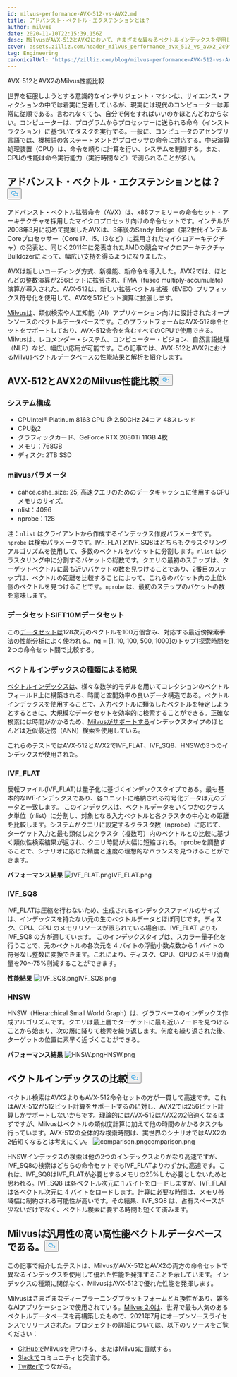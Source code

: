 ```yaml
---
id: milvus-performance-AVX-512-vs-AVX2.md
title: アドバンスト・ベクトル・エクステンションとは？
author: milvus
date: 2020-11-10T22:15:39.156Z
desc: MilvusがAVX-512とAVX2において、さまざまな異なるベクトルインデックスを使用してどのような性能を発揮するかをご覧ください。
cover: assets.zilliz.com/header_milvus_performance_avx_512_vs_avx2_2c9f14ef96.png
tag: Engineering
canonicalUrl: 'https://zilliz.com/blog/milvus-performance-AVX-512-vs-AVX2'
---
```

<custom-h1>AVX-512とAVX2のMilvus性能比較</custom-h1><p>世界を征服しようとする意識的なインテリジェント・マシンは、サイエンス・フィクションの中では着実に定着しているが、現実には現代のコンピューターは非常に従順である。言われなくても、自分で何をすればいいのかほとんどわからない。コンピューターは、プログラムからプロセッサーに送られる命令（インストラクション）に基づいてタスクを実行する。一般に、コンピュータのアセンブリ言語では、機械語の各ステートメントがプロセッサの命令に対応する。中央演算処理装置（CPU）は、命令を頼りに計算を行い、システムを制御する。また、CPUの性能は命令実行能力（実行時間など）で測られることが多い。</p>
<h2 id="What-are-Advanced-Vector-Extensions" class="common-anchor-header">アドバンスト・ベクトル・エクステンションとは？<button data-href="#What-are-Advanced-Vector-Extensions" class="anchor-icon" translate="no">
      <svg translate="no"
        aria-hidden="true"
        focusable="false"
        height="20"
        version="1.1"
        viewBox="0 0 16 16"
        width="16"
      >
        <path
          fill="#0092E4"
          fill-rule="evenodd"
          d="M4 9h1v1H4c-1.5 0-3-1.69-3-3.5S2.55 3 4 3h4c1.45 0 3 1.69 3 3.5 0 1.41-.91 2.72-2 3.25V8.59c.58-.45 1-1.27 1-2.09C10 5.22 8.98 4 8 4H4c-.98 0-2 1.22-2 2.5S3 9 4 9zm9-3h-1v1h1c1 0 2 1.22 2 2.5S13.98 12 13 12H9c-.98 0-2-1.22-2-2.5 0-.83.42-1.64 1-2.09V6.25c-1.09.53-2 1.84-2 3.25C6 11.31 7.55 13 9 13h4c1.45 0 3-1.69 3-3.5S14.5 6 13 6z"
        ></path>
      </svg>
    </button></h2><p>アドバンスト・ベクトル拡張命令（AVX）は、x86ファミリーの命令セット・アーキテクチャを採用したマイクロプロセッサ向けの命令セットです。インテルが2008年3月に初めて提案したAVXは、3年後のSandy Bridge（第2世代インテルCoreプロセッサー（Core i7、i5、i3など）に採用されたマイクロアーキテクチャ）の発表と、同じく2011年に発表されたAMDの競合マイクロアーキテクチャBulldozerによって、幅広い支持を得るようになりました。</p>
<p>AVXは新しいコーディング方式、新機能、新命令を導入した。AVX2では、ほとんどの整数演算が256ビットに拡張され、FMA（fused multiply-accumulate）演算が導入された。AVX-512は、新しい拡張ベクトル拡張（EVEX）プリフィックス符号化を使用して、AVXを512ビット演算に拡張します。</p>
<p><a href="https://milvus.io/docs">Milvusは</a>、類似検索や人工知能（AI）アプリケーション向けに設計されたオープンソースのベクトルデータベースです。このプラットフォームはAVX-512命令セットをサポートしており、AVX-512命令を含むすべてのCPUで使用できる。Milvusは、レコメンダー・システム、コンピューター・ビジョン、自然言語処理（NLP）など、幅広い応用が可能です。この記事では、AVX-512とAVX2におけるMilvusベクトルデータベースの性能結果と解析を紹介します。</p>
<h2 id="Milvus-performance-on-AVX-512-vs-AVX2" class="common-anchor-header">AVX-512とAVX2のMilvus性能比較<button data-href="#Milvus-performance-on-AVX-512-vs-AVX2" class="anchor-icon" translate="no">
      <svg translate="no"
        aria-hidden="true"
        focusable="false"
        height="20"
        version="1.1"
        viewBox="0 0 16 16"
        width="16"
      >
        <path
          fill="#0092E4"
          fill-rule="evenodd"
          d="M4 9h1v1H4c-1.5 0-3-1.69-3-3.5S2.55 3 4 3h4c1.45 0 3 1.69 3 3.5 0 1.41-.91 2.72-2 3.25V8.59c.58-.45 1-1.27 1-2.09C10 5.22 8.98 4 8 4H4c-.98 0-2 1.22-2 2.5S3 9 4 9zm9-3h-1v1h1c1 0 2 1.22 2 2.5S13.98 12 13 12H9c-.98 0-2-1.22-2-2.5 0-.83.42-1.64 1-2.09V6.25c-1.09.53-2 1.84-2 3.25C6 11.31 7.55 13 9 13h4c1.45 0 3-1.69 3-3.5S14.5 6 13 6z"
        ></path>
      </svg>
    </button></h2><h3 id="System-configuration" class="common-anchor-header">システム構成</h3><ul>
<li>CPUIntel® Platinum 8163 CPU @ 2.50GHz 24コア 48スレッド</li>
<li>CPU数2</li>
<li>グラフィックカード、GeForce RTX 2080Ti 11GB 4枚</li>
<li>メモリ：768GB</li>
<li>ディスク: 2TB SSD</li>
</ul>
<h3 id="Milvus-parameters" class="common-anchor-header">milvusパラメータ</h3><ul>
<li>cahce.cahe_size: 25, 高速クエリのためのデータキャッシュに使用するCPUメモリのサイズ。</li>
<li>nlist：4096</li>
<li>nprobe：128</li>
</ul>
<p>注：<code translate="no">nlist</code> はクライアントから作成するインデックス作成パラメータです。<code translate="no">nprobe</code> は検索パラメータです。IVF_FLATとIVF_SQ8はどちらもクラスタリングアルゴリズムを使用して、多数のベクトルをバケットに分割します。<code translate="no">nlist</code> はクラスタリング中に分割するバケットの総数です。クエリの最初のステップは、ターゲットベクトルに最も近いバケットの数を見つけることであり、2番目のステップは、ベクトルの距離を比較することによって、これらのバケット内の上位k個のベクトルを見つけることです。<code translate="no">nprobe</code> は、最初のステップのバケットの数を意味します。</p>
<h3 id="Dataset-SIFT10M-dataset" class="common-anchor-header">データセットSIFT10Mデータセット</h3><p>この<a href="https://archive.ics.uci.edu/ml/datasets/SIFT10M">データセットは</a>128次元のベクトルを100万個含み、対応する最近傍探索手法の性能分析によく使われる。nq = [1, 10, 100, 500, 1000]のトップ1探索時間を2つの命令セット間で比較する。</p>
<h3 id="Results-by-vector-index-type" class="common-anchor-header">ベクトルインデックスの種類による結果</h3><p><a href="https://zilliz.com/blog/Accelerating-Similarity-Search-on-Really-Big-Data-with-Vector-Indexing">ベクトルインデックスは</a>、様々な数学的モデルを用いてコレクションのベクトルフィールド上に構築される、時間と空間効率の良いデータ構造である。ベクトルインデックスを使用することで、入力ベクトルに類似したベクトルを特定しようとするときに、大規模なデータセットを効率的に検索することができる。正確な検索には時間がかかるため、<a href="https://milvus.io/docs/v2.0.x/index.md#CPU">Milvusがサポートする</a>インデックスタイプのほとんどは近似最近傍（ANN）検索を使用している。</p>
<p>これらのテストではAVX-512とAVX2でIVF_FLAT、IVF_SQ8、HNSWの3つのインデックスが使用された。</p>
<h3 id="IVFFLAT" class="common-anchor-header">IVF_FLAT</h3><p>反転ファイル(IVF_FLAT)は量子化に基づくインデックスタイプである。最も基本的なIVFインデックスであり、各ユニットに格納される符号化データは元のデータと一致します。 このインデックスは、ベクトルデータをいくつかのクラスタ単位（nlist）に分割し、対象となる入力ベクトルと各クラスタの中心との距離を比較します。システムがクエリに設定するクラスタ数（nprobe）に応じて、ターゲット入力と最も類似したクラスタ（複数可）内のベクトルとの比較に基づく類似性検索結果が返され、クエリ時間が大幅に短縮される。nprobeを調整することで、シナリオに応じた精度と速度の理想的なバランスを見つけることができます。</p>
<p><strong>パフォーマンス結果</strong> <span class="img-wrapper"> <img translate="no" src="https://assets.zilliz.com/IVF_FLAT_3688377fc8.png" alt="IVF_FLAT.png" class="doc-image" id="ivf_flat.png" /><span>IVF_FLAT.png</span> </span></p>
<h3 id="IVFSQ8" class="common-anchor-header">IVF_SQ8</h3><p>IVF_FLATは圧縮を行わないため、生成されるインデックスファイルのサイズは、インデックスを持たない元の生のベクトルデータとほぼ同じです。ディスク、CPU、GPU のメモリリソースが限られている場合は、IVF_FLAT よりも IVF_SQ8 の方が適しています。 このインデックスタイプは、スカラー量子化を行うことで、元のベクトルの各次元を 4 バイトの浮動小数点数から 1 バイトの符号なし整数に変換できます。これにより、ディスク、CPU、GPUのメモリ消費量を70～75%削減することができます。</p>
<p><strong>性能結果</strong> <span class="img-wrapper"> <img translate="no" src="https://assets.zilliz.com/IVF_SQ_8_bed28307f7.png" alt="IVF_SQ8.png" class="doc-image" id="ivf_sq8.png" /><span>IVF_SQ8.png</span> </span></p>
<h3 id="HNSW" class="common-anchor-header">HNSW</h3><p>HNSW（Hierarchical Small World Graph）は、グラフベースのインデックス作成アルゴリズムです。クエリは最上層でターゲットに最も近いノードを見つけることから始まり、次の層に降りて検索を繰り返します。何度も繰り返された後、ターゲットの位置に素早く近づくことができる。</p>
<p><strong>パフォーマンス結果</strong> <span class="img-wrapper"> <img translate="no" src="https://assets.zilliz.com/HNSW_52aba39214.png" alt="HNSW.png" class="doc-image" id="hnsw.png" /><span>HNSW.png</span> </span></p>
<h2 id="Comparing-vector-indexes" class="common-anchor-header">ベクトルインデックスの比較<button data-href="#Comparing-vector-indexes" class="anchor-icon" translate="no">
      <svg translate="no"
        aria-hidden="true"
        focusable="false"
        height="20"
        version="1.1"
        viewBox="0 0 16 16"
        width="16"
      >
        <path
          fill="#0092E4"
          fill-rule="evenodd"
          d="M4 9h1v1H4c-1.5 0-3-1.69-3-3.5S2.55 3 4 3h4c1.45 0 3 1.69 3 3.5 0 1.41-.91 2.72-2 3.25V8.59c.58-.45 1-1.27 1-2.09C10 5.22 8.98 4 8 4H4c-.98 0-2 1.22-2 2.5S3 9 4 9zm9-3h-1v1h1c1 0 2 1.22 2 2.5S13.98 12 13 12H9c-.98 0-2-1.22-2-2.5 0-.83.42-1.64 1-2.09V6.25c-1.09.53-2 1.84-2 3.25C6 11.31 7.55 13 9 13h4c1.45 0 3-1.69 3-3.5S14.5 6 13 6z"
        ></path>
      </svg>
    </button></h2><p>ベクトル検索はAVX2よりもAVX-512命令セットの方が一貫して高速です。これはAVX-512が512ビット計算をサポートするのに対し、AVX2では256ビット計算しかサポートしないからです。理論的にはAVX-512はAVX2の2倍速くなるはずですが、Milvusはベクトルの類似度計算に加えて他の時間のかかるタスクも行っています。AVX-512の全体的な検索時間は、実世界のシナリオではAVX2の2倍短くなるとは考えにくい。<span class="img-wrapper"> <img translate="no" src="https://assets.zilliz.com/comparison_a64b92f1dd.png" alt="comparison.png" class="doc-image" id="comparison.png" /><span>comparison.png</span> </span></p>
<p>HNSWインデックスの検索は他の2つのインデックスよりかなり高速ですが、IVF_SQ8の検索はどちらの命令セットでもIVF_FLATよりわずかに高速です。これは、IVF_SQ8はIVF_FLATが必要とするメモリの25%しか必要としないためと思われる。IVF_SQ8 は各ベクトル次元に 1 バイトをロードしますが、IVF_FLAT は各ベクトル次元に 4 バイトをロードします。計算に必要な時間は、メモリ帯域幅に制約される可能性が高いです。その結果、IVF_SQ8 は、占有スペースが少ないだけでなく、ベクトル検索に要する時間も短くて済みます。</p>
<h2 id="Milvus-is-a-versatile-high-performance-vector-database" class="common-anchor-header">Milvusは汎用性の高い高性能ベクトルデータベースである。<button data-href="#Milvus-is-a-versatile-high-performance-vector-database" class="anchor-icon" translate="no">
      <svg translate="no"
        aria-hidden="true"
        focusable="false"
        height="20"
        version="1.1"
        viewBox="0 0 16 16"
        width="16"
      >
        <path
          fill="#0092E4"
          fill-rule="evenodd"
          d="M4 9h1v1H4c-1.5 0-3-1.69-3-3.5S2.55 3 4 3h4c1.45 0 3 1.69 3 3.5 0 1.41-.91 2.72-2 3.25V8.59c.58-.45 1-1.27 1-2.09C10 5.22 8.98 4 8 4H4c-.98 0-2 1.22-2 2.5S3 9 4 9zm9-3h-1v1h1c1 0 2 1.22 2 2.5S13.98 12 13 12H9c-.98 0-2-1.22-2-2.5 0-.83.42-1.64 1-2.09V6.25c-1.09.53-2 1.84-2 3.25C6 11.31 7.55 13 9 13h4c1.45 0 3-1.69 3-3.5S14.5 6 13 6z"
        ></path>
      </svg>
    </button></h2><p>この記事で紹介したテストは、MilvusがAVX-512とAVX2の両方の命令セットで異なるインデックスを使用して優れた性能を発揮することを示しています。インデックスの種類に関係なく、MilvusはAVX-512で優れた性能を発揮します。</p>
<p>Milvusはさまざまなディープラーニングプラットフォームと互換性があり、雑多なAIアプリケーションで使用されている。<a href="https://zilliz.com/news/lfaidata-launches-milvus-2.0-an-advanced-cloud-native-vector-database-built-for-ai">Milvus 2.0は</a>、世界で最も人気のあるベクトルデータベースを再構築したもので、2021年7月にオープンソースライセンスでリリースされた。プロジェクトの詳細については、以下のリソースをご覧ください：</p>
<ul>
<li><a href="https://github.com/milvus-io/milvus/">GitHubで</a>Milvusを見つける、またはMilvusに貢献する。</li>
<li><a href="https://join.slack.com/t/milvusio/shared_invite/zt-e0u4qu3k-bI2GDNys3ZqX1YCJ9OM~GQ">Slackで</a>コミュニティと交流する。</li>
<li><a href="https://twitter.com/milvusio">Twitterで</a>つながる。</li>
</ul>
